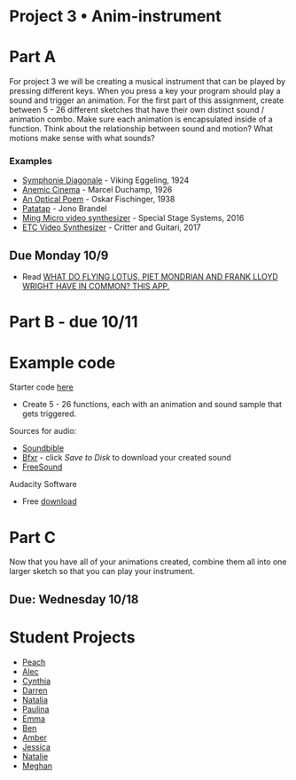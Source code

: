 # Project 3 • Anim-instrument

# Part A

For project 3 we will be creating a musical instrument that can be played by pressing different keys. When you press a key your program should play a sound and trigger an animation. For the first part of this assignment, create between 5 - 26 different sketches that have their own distinct sound / animation combo. Make sure each animation is encapsulated inside of a function. Think about the relationship between sound and motion? What motions make sense with what sounds?

### Examples
* [Symphonie Diagonale](https://www.youtube.com/watch?v=uc5qPMSVixQ) - Viking Eggeling, 1924
* [Anemic Cinema](https://www.youtube.com/watch?v=dXINTf8kXCc) - Marcel Duchamp, 1926
* [An Optical Poem](https://www.youtube.com/watch?v=they7m6YePo) - Oskar Fischinger, 1938
* [Patatap](http://www.patatap.com/) - Jono Brandel
* [Ming Micro video synthesizer](http://www.specialstagesystems.com/system-overview/) - Special Stage Systems, 2016
* [ETC Video Synthesizer](https://www.youtube.com/watch?v=9cfNyvWLraQ) - Critter and Guitari, 2017

## Due Monday 10/9
* Read [WHAT DO FLYING LOTUS, PIET MONDRIAN AND FRANK LLOYD WRIGHT HAVE IN COMMON? THIS APP.](https://killscreen.com/articles/what-do-flying-lotus-piet-mondrian-and-frank-lloyd-wright-have-common-app/)

# Part B - due 10/11

# Example code

Starter code [here](http://alpha.editor.p5js.org/2sman/sketches/BJvl_xi2b)

* Create 5 - 26 functions, each with an animation and sound sample that gets triggered. 

Sources for audio:
* [Soundbible](http://soundbible.com)
* [Bfxr](http://bfxr.net) - click *Save to Disk* to download your created sound
* [FreeSound](http://freesound.org)

Audacity Software
* Free [download](http://audacityteam.org)

# Part C
Now that you have all of your animations created, combine them all into one larger sketch so that you can play your instrument.


## Due: Wednesday 10/18

# Student Projects

* [Peach](http://alpha.editor.p5js.org/peachyellis/sketches/SJqfi8Z6Z)
* [Alec](http://alpha.editor.p5js.org/Alech978/sketches/rkQY7-maZ)
* [Cynthia](http://alpha.editor.p5js.org/corduna/sketches/SJe1D3-Tb)
* [Darren](http://alpha.editor.p5js.org/dmaserka/sketches/HkFXzLh3b)
* [Natalia](http://alpha.editor.p5js.org/full/BJwbY1Qa-)
* [Paulina](http://alpha.editor.p5js.org/ptremble/sketches/SyW3HV3nZ)
* [Emma](https://alpha.editor.p5js.org/emmaweinberg/sketches/HJ3s_5BT-)
* [Ben](http://alpha.editor.p5js.org/benlyons/sketches/SJ03e7o6-)
* [Amber](http://alpha.editor.p5js.org/amberkhierallaa/sketches/r1z-oGh6b)
* [Jessica](http://alpha.editor.p5js.org/full/Sy-uWnBaZ)
* [Natalie](http://alpha.editor.p5js.org/nkjerc137/sketches/HkwOsjB6b)
* [Meghan](http://alpha.editor.p5js.org/msilliv1/sketches/H1Xx6H32b)

